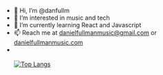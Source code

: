 - 👋 Hi, I’m @danfullm
- 👀 I’m interested in music and tech
- 🌱 I’m currently learning React and Javascript
- 📫 Reach me at danielfullmanmusic@gmail.com or <a href="http://www.danielfullmanmusic.com">danielfullmanmusic.com</a>
- <br/><br/>
[![Top Langs](https://github-readme-stats.vercel.app/api/top-langs/?username=danfullm)](https://github.com/danfullm/github-readme-stats)

